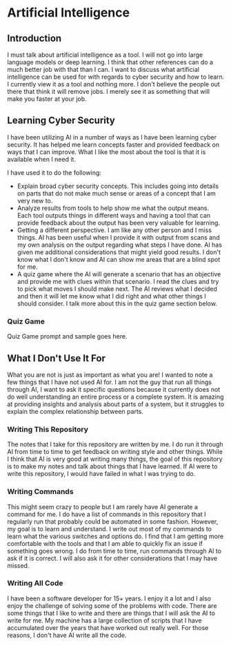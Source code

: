 # Artificial Intelligence

## Introduction

I must talk about artificial intelligence as a tool. I will not go into large language models or deep learning. I think that other references can do a much better job with that than I can. I want to discuss what artificial intelligence can be used for with regards to cyber security and how to learn. I currently view it as a tool and nothing more. I don't believe the people out there that think it will remove jobs. I merely see it as something that will make you faster at your job.

## Learning Cyber Security

I have been utilizing AI in a number of ways as I have been learning cyber security. It has helped me learn concepts faster and provided feedback on ways that I can improve. What I like the most about the tool is that it is available when I need it.

I have used it to do the following:

- Explain broad cyber security concepts. This includes going into details on parts that do not make much sense or areas of a concept that I am very new to.
- Analyze results from tools to help show me what the output means. Each tool outputs things in different ways and having a tool that can provide feedback about the output has been very valuable for learning.
- Getting a different perspective. I am like any other person and I miss things. AI has been useful when I provide it with output from scans and my own analysis on the output regarding what steps I have done. AI has given me additional considerations that might yield good results. I don't know what I don't know and AI can show me areas that are a blind spot for me.
- A quiz game where the AI will generate a scenario that has an objective and provide me with clues within that scenario. I read the clues and try to pick what moves I should make next. The AI reviews what I decided and then it will let me know what I did right and what other things I should consider. I talk more about this in the quiz game section below.

### Quiz Game

Quiz Game prompt and sample goes here.

## What I Don't Use It For

What you are not is just as important as what you are! I wanted to note a few things that I have not used AI for. I am not the guy that run all things through AI, I want to ask it specific questions because it currently does not do well understanding an entire process or a complete system. It is amazing at providing insights and analysis about parts of a system, but it struggles to explain the complex relationship between parts.

### Writing This Repository

The notes that I take for this repository are written by me. I do run it through AI from time to time to get feedback on writing style and other things. While I think that AI is very good at writing many things, the goal of this repository is to make my notes and talk about things that I have learned. If AI were to write this repository, I would have failed in what I was trying to do.

### Writing Commands

This might seem crazy to people but I am rarely have AI generate a command for me. I do have a list of commands in this repository that I regularly run that probably could be automated in some fashion. However, my goal is to learn and understand. I write out most of my commands to learn what the various switches and options do. I find that I am getting more comfortable with the tools and that I am able to quickly fix an issue if something goes wrong. I do from time to time, run commands through AI to ask if it is correct. I will also ask it for other considerations that I may have missed.

### Writing All Code

I have been a software developer for 15+ years. I enjoy it a lot and I also enjoy the challenge of solving some of the problems with code. There are some things that I like to write and there are things that I will ask the AI to write for me. My machine has a large collection of scripts that I have accumulated over the years that have worked out really well. For those reasons, I don't have AI write all the code.
